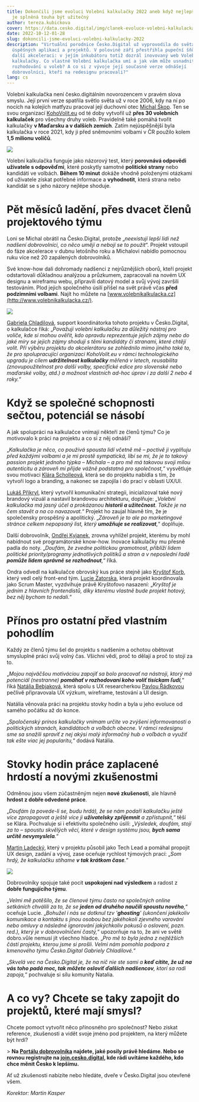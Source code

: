 ```yaml
---
title: Dokončili jsme evoluci Volební kalkulačky 2022 aneb když nejlepší odměnou
  je splněná touha být užitečný
author: tereza.kubickova
cover: https://data.cesko.digital/img/clanek-evoluce-volebni-kalkulacka/cover.png
date: 2022-10-12-01-28
slug: dokoncili-jsme-evoluci-volebni-kalkulacky-2022
description: "Virtuální porodnice Česko.Digital už vyprovodila do světa řadu
  úspěšných aplikací a projektů. V polovině září přestřihla pupeční šňůru své
  další akceleraci: v jejím inkubátoru totiž dozrál inovovaný web Volební
  kalkulačky. Co vlastně Volební kalkulačka umí a jak vám může usnadnit
  rozhodování u voleb? A co si z vývoje její současné verze odnášejí
  dobrovolníci, kteří na redesignu pracovali?"
lang: cs
---
```

Volební kalkulačka není česko.digitálním novorozencem v pravém slova smyslu. Její první verze spatřila světlo světa už v roce 2006, kdy na ní po nocích na kolejích matfyzu pracoval její duchovní otec [Michal Škop](https://www.linkedin.com/in/skopmichal/). Ten se svou organizací [KohoVolit.eu](http://kohovolit.eu/) od té doby vytvořil už **přes 30 volebních kalkulaček** pro všechny druhy voleb. Pravidelně také pomáhá tvořit kalkulačky **v Maďarsku a v dalších zemích**. Zatím nejúspěšnější byla kalkulačka v roce 2021, kdy ji před sněmovními volbami v ČR použilo kolem **1,5 milionu voličů**.

![](http://data.cesko.digital/img/clanek-evoluce-volebni-kalkulacka/1.png)

Volební kalkulačka funguje jako názorový test, který **porovnává odpovědi uživatele s odpověďmi**, které poskytly samotné **politické strany** nebo kandidáti ve volbách. **Během 10 minut** dokáže vhodně položenými otázkami od uživatele získat potřebné informace a **vyhodnotit**, která strana nebo kandidát se s jeho názory nejlépe shoduje.

# Pět měsíců ladění, přes dvacet členů projektového týmu

Loni se Michal obrátil na Česko.Digital, protože „*neexistují lepší lidi než nadšení dobrovolníci, co něco umějí a nebojí se to použít*“. Projekt vstoupil do fáze akcelerace v dubnu letošního roku a Michalovi nabídlo pomocnou ruku více než 20 zapálených dobrovolníků.

Své know-how dali dohromady nadšenci z nejrůznějších oborů, kteří projekt odstartovali důkladnou analýzou a průzkumem, zapracovali na novém UX designu a wireframu webu, připravili datový model a svůj vývoj završili testováním. Plod jejich společného úsilí přišel na svět právě včas **před podzimními volbami**. Najít ho můžete na [www.volebnikalkulacka.cz](http://www.volebnikalkulacka.cz/).

![](https://data.cesko.digital/img/clanek-evoluce-volebni-kalkulacka/2.png)

[Gabriela Chladilová](https://www.linkedin.com/in/gabriela-chladilov%C3%A1-91ab8b52/), support koordinátorka tohoto projektu v Česko.Digital, o kalkulačce říká: „*Považuji volební kalkulačku za důležitý nástroj pro voliče, kde si mohou ověřit, kdo opravdu reprezentuje jejich zájmy nebo do jaké míry se jejich zájmy shodují s těmi kandidáty či stranami, které chtějí volit. Při výběru projektu do akcelerátoru se zohlednilo mimo jiného také to, že pro spolupracující organizaci KohoVolit.eu v rámci technologického upgradu je cílem ***udržitelnost kalkulačky*** měřená v letech, reusabilita (znovupoužitelnost pro další volby, specifické edice pro slovenské nebo maďarské volby, atd.) a možnost vlastních ad-hoc úprav i za další 2 nebo 4 roky.*“ 

# Když se společné schopnosti sečtou, potenciál se násobí

A jak spolupráci na kalkulačce vnímají někteří ze členů týmu? Co je motivovalo k práci na projektu a co si z něj odnáší?

„*Kalkulačka je něco, co používá spousta lidí včetně mě – poctivě ji vyplňuju před každými volbami a je mi prostě sympatická, líbí se mi, že je to takový passion projekt jednoho týpka – Michala – a pro mě má takovou svoji milou autenticitu a zároveň mi přijde vážně podstatná pro společnost,*“ vysvětluje svou motivaci [Klára Scholleová](https://www.linkedin.com/in/klara-scholleova/), která se do projektu nabídla s tím, že vytvoří logo a branding, a nakonec se zapojila i do prací v oblasti UX/UI.

[Lukáš Přikryl](https://www.linkedin.com/in/lukasprikryl/), který vytvořil komunikační strategii, inicializoval také nový brandový vizuál a nastavil brandovou architekturu, doplňuje: „*Volební kalkulačka má jasný účel a prokázanou **historii a užitečnost**. Takže je na čem stavět a na co navazovat.*“ Projekt ho zaujal hlavně tím, že je společensky prospěšný a apolitický. „*Zároveň je to ale po marketingové stránce celkem nepopsaný list, který **umožňuje se realizovat**,*“ doplňuje.

Další dobrovolník, [Ondřej Kyjanek](https://www.linkedin.com/in/ondrej-kyjanek-b24832a3/), zrovna vyhlížel projekt, kterému by mohl nabídnout své programátorské know-how. Inovace kalkulačky mu přesně padla do noty. „*Doufám, že zvedne politickou gramotnost, přiblíží lidem politické priority/programy jednotlivých politiků a stran a v neposlední řadě **pomůže lidem správně se rozhodnout**,*“ říká.

Ondra odvedl na kalkulačce obrovský kus práce stejně jako [Kryštof Korb](https://www.linkedin.com/in/krystofk/), který vedl celý front-end tým. [Lucie Zatorska](https://www.linkedin.com/in/lucie-zatorska-81714350/), která projekt koordinovala jako Scrum Master, vyzdvihuje právě Kryštofovo nasazení: „*Kryštof je jedním z hlavních frontendistů, díky kterému vlastně bude projekt hotový, bez něj bychom to nedali.*“

# Přínos pro ostatní před vlastním pohodlím

Každý ze členů týmu šel do projektu s nadšením a ochotou obětovat smysluplné práci svůj volný čas. Všichni vědí, proč to dělají a proč to stojí za to.

„*Mojou najväčšou motiváciou zapojiť sa bolo pracovať na nástroji, ktorý má potenciál (nestranne) **pomáhať v rozhodovaní koho voliť tisíckam ľudí**,*“ říká [Natália Bebjaková](https://www.linkedin.com/in/natalia-bebjakova/), která spolu s UX researcherkou [Pavlou Řádkovou](https://www.linkedin.com/in/pavla-radkova/) pečlivě připravovala UX výzkum, wireframe, testování a UI design.

Natália věnovala práci na projektu stovky hodin a byla u jeho evoluce od samého počátku až do konce.

„*Spoločenský prínos kalkulačky vnímam určite vo zvýšení informovanosti o politických stranách, kandidátoch a voľbách obecne. V rámci redesignu sme sa snažili spraviť z nej akýsi malý informačný hub o voľbách a využiť tak ešte viac jej popularitu,*“ dodává Natália.

# Stovky hodin práce zaplacené hrdostí a novými zkušenostmi

Odměnou jsou všem zúčastněným nejen **nové zkušenosti**, ale hlavně **hrdost z dobře odvedené práce**.

„*Doufám (a povede-li se, budu hrdá), že se nám podaří kalkulačku ještě více zpropagovat a ještě více ji **uživatelsky zpříjemnit** a zpřístupnit,*“ těší se Klára. Pochvaluje si i efektivitu společného úsilí: „*Výsledek, doufám, stojí za to – spoustu skvělých věcí, které v design systému jsou, **bych sama určitě nevymyslela**.*“

[Martin Ladecký](https://www.linkedin.com/in/martin-ladeck%C3%BD-9366ba5/), který v projektu působil jako Tech Lead a pomáhal propojit UX design, zadání a vývoj, zase oceňuje rychlost týmových prací: „*Som hrdý, že kalkulačku stíhame **v tak krátkom čase**.*“

![](https://data.cesko.digital/img/clanek-evoluce-volebni-kalkulacka/3.png)

Dobrovolníky spojuje také pocit **uspokojení nad výsledkem** a radost z **dobře fungujícího týmu**.

„*Velmi mě potěšilo, že se členové týmu často na společných online setkáních chválili za to, že se **jeden od druhého naučili spoustu nového**,*“ oceňuje Lucie. „*Bohužel i nás se dotknul tzv '**ghosting**' (ukončení jakékoliv komunikace a kontaktu s jinou osobou bez jakéhokoli zjevného varování nebo omluvy a následné ignorování jakýchkoliv pokusů o oslovení, pozn. red.), který je v dobrovolničení častý,*“ upozorňuje na to, že ani ve světě dobro.vůle nemusí jít všechno hladce. „*Pro mě to byla jedna z nejtěžších částí projektu, kterou jsme si prošli. Velmi nám pomohla podpora z kmenového týmu Česko.Digital Gabriely Chladilové.*“

„*Skvelá vec na Česko.Digital je, že na nič nie ste sami a **keď cítite, že už na vás toho padá moc, tak môžete osloviť ďalších nadšencov**, ktorí sa radi zapoja,*“ pochvaluje si sílu komunity Natalia.

# A co vy? Chcete se taky zapojit do projektů, které mají smysl? 

Chcete pomoct vytvořit něco přínosného pro společnost? Nebo získat reference, zkušenosti a vidět svoje jméno pod projektem, na který můžete být hrdí?

\> **Na [Portálu dobrovolníka](https://cesko.digital/dashboard) najdete, jaké posily právě hledáme. Nebo se rovnou registrujte na [join.cesko.digital](http://join.cesko.digital/), kde rádi uvítáme každého, kdo chce měnit Česko k lepšímu.**

Ať už zkušenosti nabízíte nebo hledáte, dveře v Česko.Digital jsou otevřené všem.

*Korektor: Martin Kasper*
